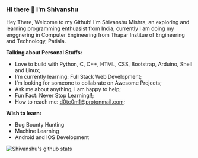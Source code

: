 ### Hi there 👋 I'm Shivanshu

Hey There, Welcome to my Github! I'm Shivanshu Mishra, an exploring and learning programming enthuasist from India, currently I am doing my enggnering in Computer Engineering from Thapar Institue of Engineering and Technology, Patiala. 

**Talking about Personal Stuffs:**
- Love to build with Python, C, C++, HTML, CSS, Bootstrap, Arduino, Shell and Linux;
- I'm currently learning: Full Stack Web Development;
- I’m looking for someone to collabrate on Awesome Projects;
- Ask me about anything, I am happy to help;
- Fun Fact: Never Stop Learning!!;
- How to reach me: d0tc0m1@protonmail.com;

**Wish to learn:**
- Bug Bounty Hunting
- Machine Learning
- Android and IOS Development


![Shivanshu's github stats](https://github-readme-stats.vercel.app/api?username=Shivanshu10&show_icons=true&hide_border=true)
